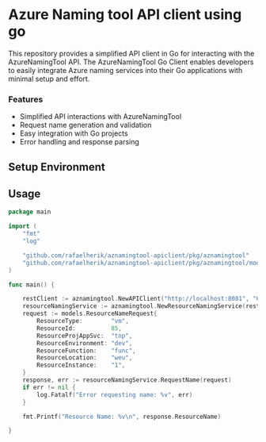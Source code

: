 # Azure Naming tool API client using go

This repository provides a simplified API client in Go for interacting with the AzureNamingTool API. The AzureNamingTool Go Client enables developers to easily integrate Azure naming services into their Go applications with minimal setup and effort.

### Features
- Simplified API interactions with AzureNamingTool
- Request name generation and validation
- Easy integration with Go projects
- Error handling and response parsing

## Setup Environment


## Usage

```go
package main

import (
	"fmt"
	"log"

	"github.com/rafaelherik/aznamingtool-apiclient/pkg/aznamingtool"
	"github.com/rafaelherik/aznamingtool-apiclient/pkg/aznamingtool/models"
)

func main() {

	restClient := aznamingtool.NewAPIClient("http://localhost:8081", "603a01da-b170-4a0f-8d55-f809332faacd")
	resourceNamingService := aznamingtool.NewResourceNamingService(restClient)
	request := models.ResourceNameRequest{
		ResourceType:        "vm",
		ResourceId:          85,
		ResourceProjAppSvc:  "tnp",
		ResourceEnvironment: "dev",
		ResourceFunction:    "func",
		ResourceLocation:    "weu",
		ResourceInstance:    "1",
	}
	response, err := resourceNamingService.RequestName(request)
	if err != nil {
		log.Fatalf("Error requesting name: %v", err)
	}

	fmt.Printf("Resource Name: %v\n", response.ResourceName)

}


```